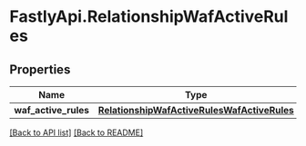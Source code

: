 # FastlyApi.RelationshipWafActiveRules

## Properties

Name | Type | Description | Notes
------------ | ------------- | ------------- | -------------
**waf_active_rules** | [**RelationshipWafActiveRulesWafActiveRules**](RelationshipWafActiveRulesWafActiveRules.md) |  | [optional] 



[[Back to API list]](../../README.md#endpoints) [[Back to README]](../../README.md)
